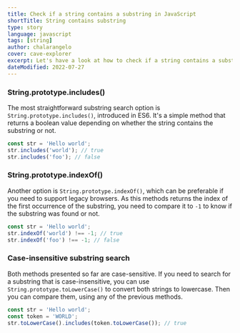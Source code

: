 ```yaml
---
title: Check if a string contains a substring in JavaScript
shortTitle: String contains substring
type: story
language: javascript
tags: [string]
author: chalarangelo
cover: cave-explorer
excerpt: Let's have a look at how to check if a string contains a substring in JavaScript.
dateModified: 2022-07-27
---
```


### String.prototype.includes()

The most straightforward substring search option is `String.prototype.includes()`, introduced in ES6. It's a simple method that returns a boolean value depending on whether the string contains the substring or not.

```js
const str = 'Hello world';
str.includes('world'); // true
str.includes('foo'); // false
```

### String.prototype.indexOf()

Another option is `String.prototype.indexOf()`, which can be preferable if you need to support legacy browsers. As this methods returns the index of the first occurrence of the substring, you need to compare it to `-1` to know if the substring was found or not.

```js
const str = 'Hello world';
str.indexOf('world') !== -1; // true
str.indexOf('foo') !== -1; // false
```

### Case-insensitive substring search

Both methods presented so far are case-sensitive. If you need to search for a substring that is case-insensitive, you can use `String.prototype.toLowerCase()` to convert both strings to lowercase. Then you can compare them, using any of the previous methods.

```js
const str = 'Hello world';
const token = 'WORLD';
str.toLowerCase().includes(token.toLowerCase()); // true
```
